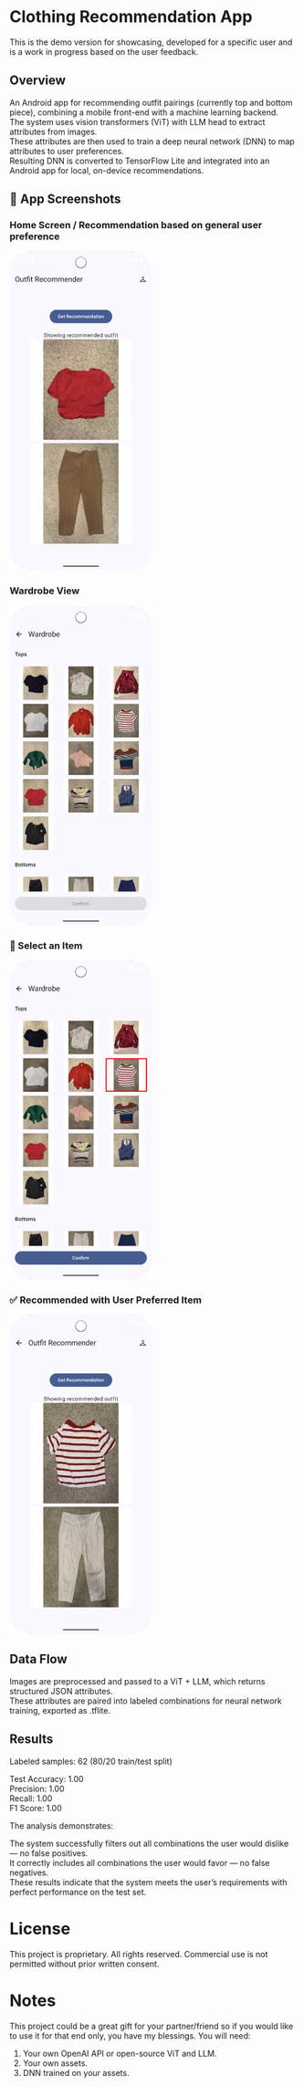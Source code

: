 # Clothing Recommendation App

This is the demo version for showcasing, developed for a specific user and is a work in progress based on the user feedback.

## Overview

An Android app for recommending outfit pairings (currently top and bottom piece), combining a mobile front-end with a machine learning backend.  
The system uses vision transformers (ViT) with LLM head to extract attributes from images.  
These attributes are then used to train a deep neural network (DNN) to map attributes to user preferences.  
Resulting DNN is converted to TensorFlow Lite and integrated into an Android app for local, on-device recommendations.

## 📱 App Screenshots

### Home Screen / Recommendation based on general user preference
<img src="screenshots/Screenshot_1.png" width="250"/>

### Wardrobe View
<img src="screenshots/Screenshot_2.png" width="250"/>

### 👕 Select an Item
<img src="screenshots/Screenshot_3.png" width="250"/>

### ✅ Recommended with User Preferred Item
<img src="screenshots/Screenshot_4.png" width="250"/>

## Data Flow

Images are preprocessed and passed to a ViT + LLM, which returns structured JSON attributes.  
These attributes are paired into labeled combinations for neural network training, exported as .tflite.

## Results
Labeled samples: 62  (80/20 train/test split)

Test Accuracy: 1.00  
Precision: 1.00  
Recall: 1.00  
F1 Score: 1.00  

The analysis demonstrates:

The system successfully filters out all combinations the user would dislike — no false positives.  
It correctly includes all combinations the user would favor — no false negatives.  
These results indicate that the system meets the user’s requirements with perfect performance on the test set.  

# License

This project is proprietary. All rights reserved. Commercial use is not permitted without prior written consent.

# Notes

This project could be a great gift for your partner/friend so if you would like to use it for that end only, you have my blessings. You will need:  
1. Your own OpenAI API or open-source ViT and LLM.
2. Your own assets.
3. DNN trained on your assets.
